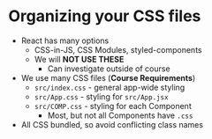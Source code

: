 # Organizing your CSS files

- React has many options
  - CSS-in-JS, CSS Modules, styled-components
  - We will **NOT USE THESE**
    - Can investigate outside of course
- We use many CSS files (**Course Requirements**)
    - `src/index.css` - general app-wide styling
    - `src/App.css` - styling for `src/App.jsx`
    - `src/COMP.css` - styling for each Component
        - Most, but not all Components have `.css`
- All CSS bundled, so avoid conflicting class names

